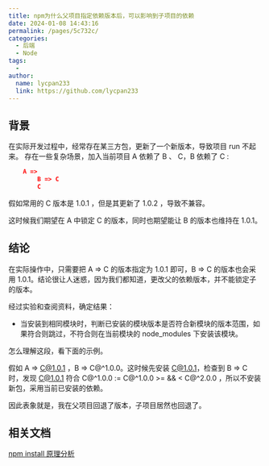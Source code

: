 ```yaml
---
title: npm为什么父项目指定依赖版本后，可以影响到子项目的依赖
date: 2024-01-08 14:43:16
permalink: /pages/5c732c/
categories:
  - 后端
  - Node
tags:
  - 
author: 
  name: lycpan233
  link: https://github.com/lycpan233
---
```

## 背景

在实际开发过程中，经常存在某三方包，更新了一个新版本，导致项目 run 不起来。
存在一些复杂场景，加入当前项目 A 依赖了 B 、 C，B 依赖了 C :

```json
    A => 
        B => C
        C 
```
假如常用的 C 版本是 1.0.1 ，但是其更新了 1.0.2 ，导致不兼容。

这时候我们期望在 A 中锁定 C 的版本，同时也期望能让 B 的版本也维持在 1.0.1。

## 结论

在实际操作中，只需要把 A => C 的版本指定为 1.0.1 即可，B => C 的版本也会采用 1.0.1。结论很让人迷惑，因为我们都知道，更改父的依赖版本，并不能锁定子的版本。

经过实验和查阅资料，确定结果：

- 当安装到相同模块时，判断已安装的模块版本是否符合新模块的版本范围，如果符合则跳过，不符合则在当前模块的 node_modules 下安装该模块。

怎么理解这段，看下面的示例。

假如 A => C@1.0.1 ，B => C@^1.0.0。这时候先安装 C@1.0.1，检查到 B => C 时，发现 C@1.0.1 符合 C@^1.0.0 := C@^1.0.0 >= && < C@^2.0.0 ，所以不安装新包，采用当前已安装的依赖。

因此表象就是，我在父项目回退了版本，子项目居然也回退了。


## 相关文档

[npm install 原理分析](https://mp.weixin.qq.com/s?__biz=Mzk0MDMwMzQyOA==&mid=2247490258&idx=1&sn=b293a8deef3b41693e9b547c95f7b135&source=41#wechat_redirect)